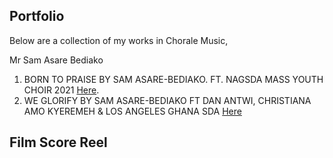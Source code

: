 
## Portfolio

Below are a collection of my works in Chorale Music,

Mr Sam Asare Bediako 

1. BORN TO PRAISE BY SAM ASARE-BEDIAKO. FT. NAGSDA MASS YOUTH CHOIR 2021 [Here](https://www.youtube.com/watch?v=lHjUF73DByI).
2. WE GLORIFY BY SAM ASARE-BEDIAKO FT DAN ANTWI, CHRISTIANA AMO KYEREMEH & LOS ANGELES GHANA SDA [Here](https://www.youtube.com/watch?v=qafC3Pb3v-M)





## Film Score Reel

